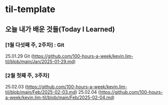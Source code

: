 # til-template

## 오늘 내가 배운 것들(Today I Learned)

### [1월 다섯째 주, 2주차] : Git

25.01.29 Git (https://github.com/100-hours-a-week/kevin.lim-til/blob/main/Jan/2025-01-29.md)

### [2월 첫째 주, 3주차] 

25.02.03 (https://github.com/100-hours-a-week/kevin.lim-til/blob/main/Feb/2025-02-03.md)
25.02.04 (https://github.com/100-hours-a-week/kevin.lim-til/blob/main/Feb/2025-02-04.md)
